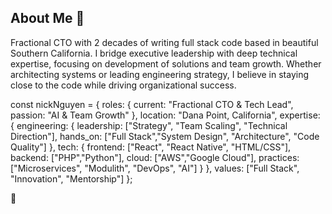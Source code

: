 ## About Me 🚀

Fractional CTO with 2 decades of writing full stack code based in beautiful Southern California. I bridge executive leadership with deep technical expertise, focusing on development of solutions and team growth. Whether architecting systems or leading engineering strategy, I believe in staying close to the code while driving organizational success.

  const nickNguyen = {
      roles: {
          current: "Fractional CTO & Tech Lead",
          passion: "AI & Team Growth"
        },
      location: "Dana Point, California",
      expertise: {
            engineering: {
                leadership: ["Strategy", "Team Scaling", "Technical Direction"],
                hands_on: ["Full Stack","System Design", "Architecture", "Code Quality"]
            },
            tech: {
                frontend: ["React", "React Native", "HTML/CSS"],
                backend: ["PHP","Python"],
                cloud: ["AWS","Google Cloud"],
                practices: ["Microservices", "Modulith", "DevOps", "AI"]
            }
        },
      values: ["Full Stack", "Innovation", "Mentorship"]
  };
  
 🎯





